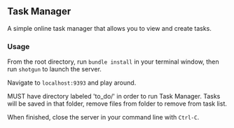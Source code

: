 ## Task Manager
A simple online task manager that allows you to view and create tasks.

### Usage
From the root directory, run `bundle install` in your terminal window, then run `shotgun` to launch the server.

Navigate to `localhost:9393` and play around.

MUST have directory labeled 'to_do/' in order to run Task Manager. Tasks will be saved in that folder, remove
files from folder to remove from task list.

When finished, close the server in your command line with `Ctrl-C`.

